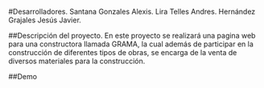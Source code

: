 #Desarrolladores.
Santana Gonzales Alexis.
Lira Telles Andres.
Hernández Grajales Jesús Javier.

##Descripción del proyecto.
En este proyecto se realizará una pagina web para una constructora llamada GRAMA, la cual además de participar en la construcción de diferentes tipos de obras, se encarga de la venta de diversos materiales para la construcción.





##Demo
